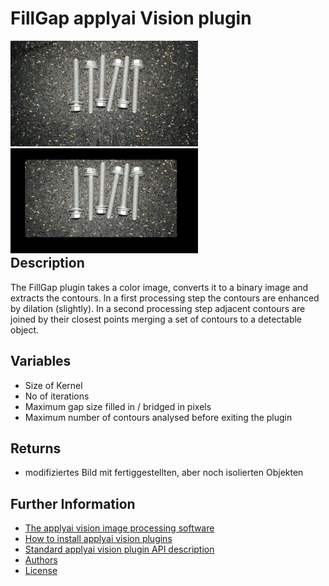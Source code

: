 # FillGap applyai Vision plugin

<div style="float:left;">
<img src="./example_in.jpg" width="300" alt="Input image">
<img src="./example_out.jpg" width="300" alt="output image" >
</div>

## Description
The FillGap plugin takes a color image, converts it to a binary image and extracts the contours. In a first processing step the contours are enhanced by dilation (slightly). In a second processing step adjacent contours are joined by their closest points merging a set of contours to a detectable object.

## Variables
- Size of Kernel
- No of iterations
- Maximum gap size filled in / bridged in pixels
- Maximum number of contours analysed before exiting the plugin

## Returns
- modifiziertes Bild mit fertiggestellten, aber noch isolierten Objekten

## Further Information
- [The applyai vision image processing software](../README.md)
- [How to install applyai vision plugins](../plugin-installation.md)
- [Standard applyai vision plugin API description](../plugin-standard-api.md)
- [Authors](../Authors.md)
- [License](../License.md)

